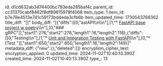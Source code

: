 id: d1cd632ab3474400bc793eda285baf4c
parent_id: cc31370cabf8462f8df89815978f4068
item_type: 1
item_id: b7e78e4513e741c59173bd4eda3cfb6b
item_updated_time: 1730543768362
title_diff: "[]"
body_diff: "[{\"diffs\":[[0,\"astAPI\\\n\\\n\"],[1,\"* [FastAPI base project w poetry](https://medium.com/@arturocuicas/fastapi-base-project-bb4bbf322d23)\\\n\"],[0,\"### gRPC\"]],\"start1\":276,\"start2\":276,\"length1\":16,\"length2\":118},{\"diffs\":[[0,\"Testing\\\n\"],[1,\"* [Unit and Integration Testing with FastAPI](https://jnikenoueba.medium.com/unit-and-integration-testing-with-fastapi-e30797242cd7)\\\n\"],[0,\"* [Test \"]],\"start1\":650,\"start2\":650,\"length1\":16,\"length2\":149}]"
metadata_diff: {"new":{},"deleted":[]}
encryption_cipher_text: 
encryption_applied: 0
updated_time: 2024-11-02T10:40:13.390Z
created_time: 2024-11-02T10:40:13.390Z
type_: 13